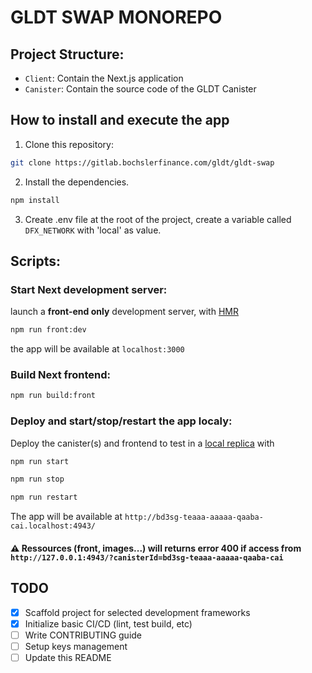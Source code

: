 # GLDT SWAP MONOREPO

## Project Structure:

- `Client`: Contain the Next.js application
- `Canister`: Contain the source code of the GLDT Canister

## How to install and execute the app

1. Clone this repository:

```sh
git clone https://gitlab.bochslerfinance.com/gldt/gldt-swap
```

2. Install the dependencies.

```sh
npm install
```

3. Create .env file at the root of the project, create a variable called `DFX_NETWORK` with 'local' as value.

## Scripts:

### Start Next development server:

launch a **front-end only** development server, with [HMR](https://webpack.js.org/concepts/hot-module-replacement/)

```sh
npm run front:dev
```

the app will be available at `localhost:3000`

### Build Next frontend:

```sh
npm run build:front
```

### Deploy and start/stop/restart the app localy:

Deploy the canister(s) and frontend to test in a [local replica](https://internetcomputer.org/docs/current/references/cli-reference/dfx-start#local-server-configuration) with

```sh
npm run start
```

```sh
npm run stop
```

```sh
npm run restart
```

The app will be available at `http://bd3sg-teaaa-aaaaa-qaaba-cai.localhost:4943/`

#### ⚠️ Ressources (front, images...) will returns error 400 if access from `http://127.0.0.1:4943/?canisterId=bd3sg-teaaa-aaaaa-qaaba-cai`

## TODO

- [x] Scaffold project for selected development frameworks
- [x] Initialize basic CI/CD (lint, test build, etc)
- [ ] Write CONTRIBUTING guide
- [ ] Setup keys management
- [ ] Update this README

